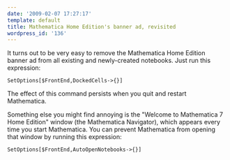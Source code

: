 ```yaml
---
date: '2009-02-07 17:27:17'
template: default
title: Mathematica Home Edition's banner ad, revisited
wordpress_id: '136'
---
```


It turns out to be very easy to remove the Mathematica Home Edition banner ad from all existing and newly-created notebooks.  Just run this expression:

    SetOptions[$FrontEnd,DockedCells->{}]

The effect of this command persists when you quit and restart Mathematica.

Something else you might find annoying is the "Welcome to Mathematica 7 Home Edition" window (the Mathematica Navigator), which appears every time you start Mathematica.  You can prevent Mathematica from opening that window by running this expression:

    SetOptions[$FrontEnd,AutoOpenNotebooks->{}]
